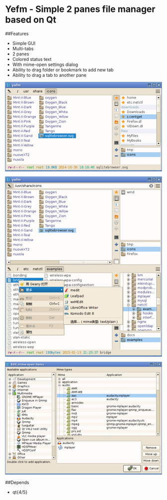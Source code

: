 # Yefm - Simple 2 panes file manager based on Qt

##Features

- Simple GUI
- Multi-tabs
- 2 panes
- Colored status text
- With mime-open settings dialog
- Ability to drag folder or bookmark to add new tab
- Ability to drag a tab to another pane

![yefm-01](docs/yefm-01.png)

![yefm-02](docs/yefm-02.png)

![yefm-03](docs/yefm-03.png)

##Depends

- qt{4/5}

